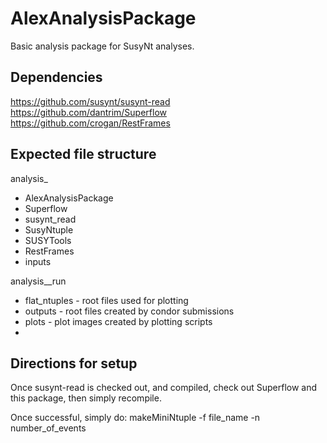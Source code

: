 # AlexAnalysisPackage
Basic analysis package for SusyNt analyses.

## Dependencies
https://github.com/susynt/susynt-read
https://github.com/dantrim/Superflow
https://github.com/crogan/RestFrames

## Expected file structure
analysis\_<tag> 
- AlexAnalysisPackage
- Superflow
- susynt\_read
- SusyNtuple
- SUSYTools
- RestFrames
- inputs

analysis\_<tag>\_run
- flat_ntuples - root files used for plotting
- outputs - root files created by condor submissions
- plots - plot images created by plotting scripts
-  

## Directions for setup 
Once susynt-read is checked out, and compiled, check out Superflow and this package, then simply recompile.

Once successful, simply do:
    makeMiniNtuple -f file_name -n number_of_events
